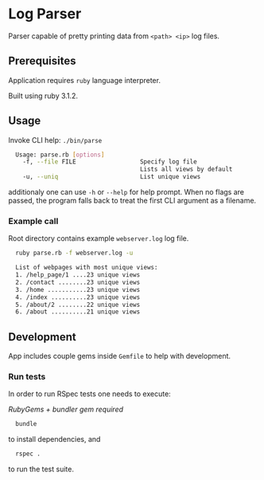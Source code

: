 # Log Parser

Parser capable of pretty printing data from `<path> <ip>` log files.

## Prerequisites

Application requires `ruby` language interpreter.

Built using ruby 3.1.2.

## Usage

Invoke CLI help:
`./bin/parse`

```bash
  Usage: parse.rb [options]
    -f, --file FILE                  Specify log file
                                     Lists all views by default
    -u, --uniq                       List unique views
```

additionaly one can use `-h` or `--help` for help prompt.
When no flags are passed, the program falls back to treat the first CLI argument as a filename.

### Example call
Root directory contains example `webserver.log` log file.

```bash
  ruby parse.rb -f webserver.log -u

  List of webpages with most unique views:
  1. /help_page/1 ....23 unique views
  2. /contact ........23 unique views
  3. /home ...........23 unique views
  4. /index ..........23 unique views
  5. /about/2 ........22 unique views
  6. /about ..........21 unique views
```

## Development
App includes couple gems inside `Gemfile` to help with development.

### Run tests

In order to run RSpec tests one needs to execute:

*RubyGems + bundler gem required*
```bash
  bundle
```
to install dependencies, and
```bash
  rspec .
```
to run the test suite.
